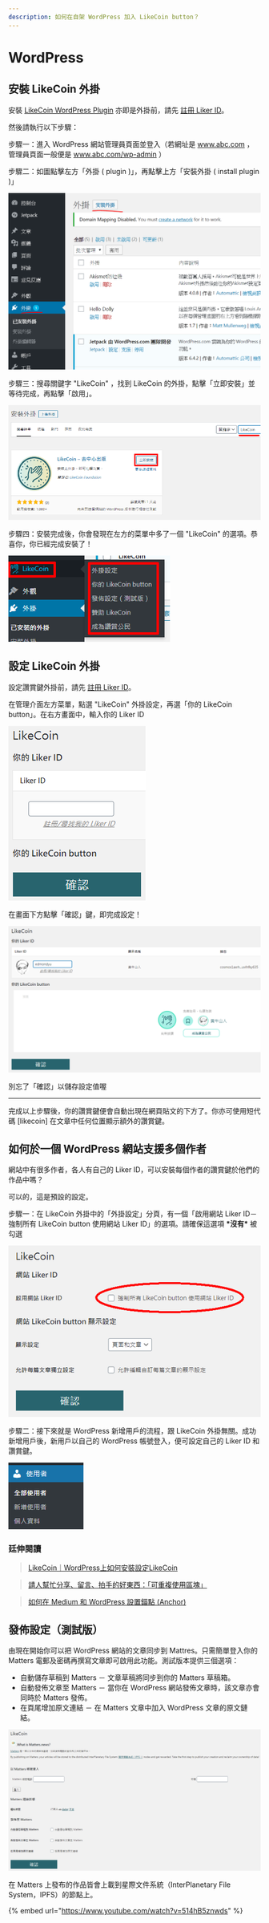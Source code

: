 ```yaml
---
description: 如何在自架 WordPress 加入 LikeCoin button？
---
```


# WordPress

## 安裝 LikeCoin 外掛

安裝 [LikeCoin WordPress Plugin](https://zh-hk.wordpress.org/plugins/likecoin/) 亦即是外掛前，請先 [註冊 Liker ID](https://docs.like.co/v/zh/user-guide/liker-id/register)。

然後請執行以下步驟：

步驟一：進入 WordPress 網站管理員頁面並登入（若網址是 www.abc.com ，管理員頁面一般便是 www.abc.com/wp-admin ）  
  
步驟二：如圖點擊左方「外掛 \( plugin \)」，再點擊上方「安裝外掛 \( install plugin \)」

![](../../.gitbook/assets/wordpress-1.png)

步驟三：搜尋關鍵字 "LikeCoin" ，找到 LikeCoin 的外掛，點擊「立即安裝」並等待完成，再點擊「啟用」。

![](../../.gitbook/assets/wordpress-2.png)

步驟四：安裝完成後，你會發現在左方的菜單中多了一個 "LikeCoin" 的選項。恭喜你，你已經完成安裝了！

![](../../.gitbook/assets/wordpress-3.png)

## 設定 LikeCoin 外掛 <a id="448e"></a>

設定讚賞鍵外掛前，請先 [註冊 Liker ID](https://docs.like.co/v/zh/user-guide/liker-id/register)。

在管理介面左方菜單，點選 "LikeCoin" 外掛設定，再選「你的 LikeCoin button」。在右方畫面中，輸入你的 Liker ID

![](../../.gitbook/assets/wordpress-4.png)

在畫面下方點擊「確認」鍵，即完成設定！

![](../../.gitbook/assets/wordpress-5.png)

別忘了「確認」以儲存設定值喔

-------------------------

完成以上步驟後，你的讚賞鍵便會自動出現在網頁貼文的下方了。你亦可使用短代碼 \[likecoin\] 在文章中任何位置顯示額外的讚賞鍵。

## 如何於一個 WordPress 網站支援多個作者

網站中有很多作者，各人有自己的 Liker ID，可以安裝每個作者的讚賞鍵於他們的作品中嗎？

可以的，這是預設的設定。  
  
步驟一：在 LikeCoin 外掛中的「外掛設定」分頁，有一個「啟用網站 Liker ID－強制所有 LikeCoin button 使用網站 Liker ID」的選項。請確保這選項 **\*沒有\*** 被勾選

![](../../.gitbook/assets/wordpress-6.png)

步驟二：接下來就是 WordPress 新增用戶的流程，跟 LikeCoin 外掛無關。成功新增用戶後，新用戶以自己的 WordPress 帳號登入，便可設定自己的 Liker ID 和讚賞鍵。

![](../../.gitbook/assets/wordpress-7.png)

### 廷伸閱讀

> [LikeCoin｜WordPress上如何安裝設定LikeCoin
](https://coralive.site/likecoin-wordpress%e4%b8%8a%e5%a6%82%e4%bd%95%e5%ae%89%e8%a3%9d%e8%a8%ad%e5%ae%9alikecoin/)

> [請人幫忙分享、留言、拍手的好東西：「可重複使用區塊」](https://xrine.com/gutenburg-%E5%8F%AF%E9%87%8D%E8%A4%87%E4%BD%BF%E7%94%A8%E5%8D%80%E5%A1%8A/)

> [如何在 Medium 和 WordPress 設置錨點 \(Anchor\)](https://bchai.cc/2019/03/30/how-to-setup-anchor-medium-wordpress/)

## 發佈設定（測試版）

由現在開始你可以把 WordPress 網站的文章同步到 Mattres。只需簡單登入你的 Matters 電郵及密碼再撰寫文章即可啟用此功能。測試版本提供三個選項：

* 自動儲存草稿到 Matters － 文章草稿將同步到你的 Matters 草稿箱。
* 自動發佈文章至 Matters － 當你在 WordPress 網站發佈文章時，該文章亦會同時於 Matters 發佈。
* 在頁尾增加原文連結 － 在 Matters 文章中加入 WordPress 文章的原文鏈結。

![](../../.gitbook/assets/wordpress-8.png)

在 Matters 上發布的作品皆會上載到星際文件系統（InterPlanetary File System，IPFS）的節點上。

{% embed url="https://www.youtube.com/watch?v=514hB5znwds" %}

